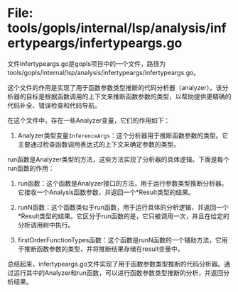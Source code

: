 # File: tools/gopls/internal/lsp/analysis/infertypeargs/infertypeargs.go

文件infertypeargs.go是gopls项目中的一个文件，路径为tools/gopls/internal/lsp/analysis/infertypeargs/infertypeargs.go。

这个文件的作用是实现了用于函数参数类型推断的代码分析器（analyzer）。该分析器的目标是根据函数调用的上下文来推断函数参数的类型，以帮助提供更精确的代码补全、错误检查和代码导航。

在这个文件中，存在一些Analyzer变量，它们的作用如下：

1. Analyzer类型变量`InferenceArgs`：这个分析器用于推断函数参数的类型。它主要通过检查函数调用表达式的上下文来确定参数的类型。

run函数是Analyzer类型的方法，这些方法实现了分析器的具体逻辑。下面是每个run函数的作用：

1. run函数：这个函数是Analyzer接口的方法，用于运行参数类型推断分析器。它接收一个Analysis函数参数，并返回一个*Result类型的结果。

2. runN函数：这个函数类似于run函数，用于运行具体的分析逻辑，并返回一个*Result类型的结果。它区分于run函数的是，它只被调用一次，并且在给定的分析调用树中执行。

3. firstOrderFunctionTypes函数：这个函数是runN函数的一个辅助方法，它用于推断函数参数的类型，并将推断结果存储在result变量中。

总结起来，infertypeargs.go文件实现了用于函数参数类型推断的代码分析器。通过运行其中的Analyzer和run函数，可以进行函数参数类型推断的分析，并返回分析结果。

